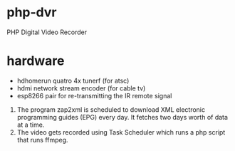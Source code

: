 # php-dvr
PHP Digital Video Recorder

# hardware
* hdhomerun quatro 4x tunerf (for atsc)
* hdmi network stream encoder (for cable tv)
* esp8266 pair for re-transmitting the IR remote signal

1. The program zap2xml is scheduled to download XML electronic programming guides (EPG) every day.  It fetches two days worth of data at a time.
2. The video gets recorded using Task Scheduler which runs a php script that runs ffmpeg.
